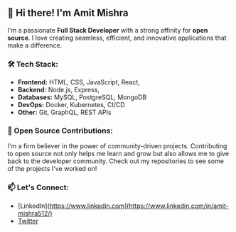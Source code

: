 ## 👋 Hi there! I'm Amit Mishra

I'm a passionate **Full Stack Developer** with a strong affinity for **open source**. I love creating seamless, efficient, and innovative applications that make a difference.

### 🛠️ Tech Stack:
- **Frontend:** HTML, CSS, JavaScript, React, 
- **Backend:** Node.js, Express,
- **Databases:** MySQL, PostgreSQL, MongoDB
- **DevOps:** Docker, Kubernetes, CI/CD
- **Other:** Git, GraphQL, REST APIs

### 🌟 Open Source Contributions:
I'm a firm believer in the power of community-driven projects. Contributing to open source not only helps me learn and grow but also allows me to give back to the developer community. Check out my repositories to see some of the projects I've worked on!

### 📫 Let's Connect:
- [LinkedIn](https://www.linkedin.com](https://www.linkedin.com/in/amit-mishra512/)
- [Twitter](https://x.com/amitmishra2510/)


